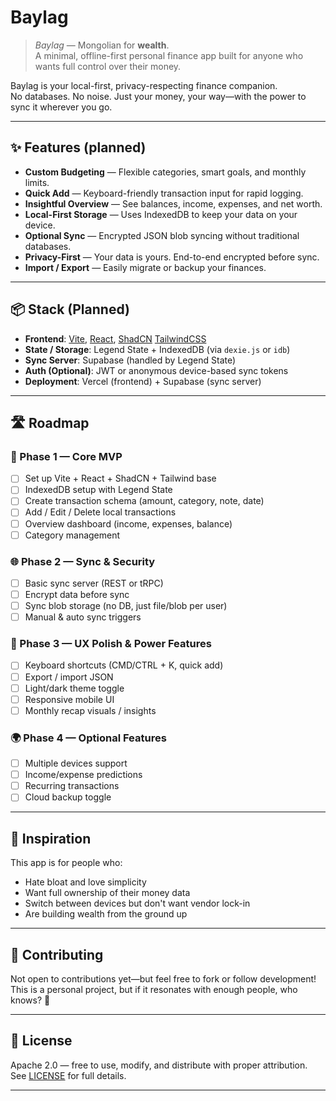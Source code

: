 # Baylag

> *Baylag* — Mongolian for **wealth**.  
> A minimal, offline-first personal finance app built for anyone who wants full control over their money.

Baylag is your local-first, privacy-respecting finance companion.  
No databases. No noise. Just your money, your way—with the power to sync it wherever you go.

---

## ✨ Features (planned)

- **Custom Budgeting** — Flexible categories, smart goals, and monthly limits.
- **Quick Add** — Keyboard-friendly transaction input for rapid logging.
- **Insightful Overview** — See balances, income, expenses, and net worth.
- **Local-First Storage** — Uses IndexedDB to keep your data on your device.
- **Optional Sync** — Encrypted JSON blob syncing without traditional databases.
- **Privacy-First** — Your data is yours. End-to-end encrypted before sync.
- **Import / Export** — Easily migrate or backup your finances.

---

## 📦 Stack (Planned)

- **Frontend**: [Vite](https://vite.dev/), [React](https://react.dev), [ShadCN](https://ui.shadcn.com/) [TailwindCSS](https://tailwindcss.com/)
- **State / Storage**: Legend State + IndexedDB (via `dexie.js` or `idb`)
- **Sync Server**: Supabase (handled by Legend State)
- **Auth (Optional)**: JWT or anonymous device-based sync tokens
- **Deployment**: Vercel (frontend) + Supabase (sync server)

---

## 🛣️ Roadmap

### 📍 Phase 1 — Core MVP
- [ ] Set up Vite + React + ShadCN + Tailwind base
- [ ] IndexedDB setup with Legend State
- [ ] Create transaction schema (amount, category, note, date)
- [ ] Add / Edit / Delete local transactions
- [ ] Overview dashboard (income, expenses, balance)
- [ ] Category management

### 🌐 Phase 2 — Sync & Security
- [ ] Basic sync server (REST or tRPC)
- [ ] Encrypt data before sync
- [ ] Sync blob storage (no DB, just file/blob per user)
- [ ] Manual & auto sync triggers

### 💅 Phase 3 — UX Polish & Power Features
- [ ] Keyboard shortcuts (CMD/CTRL + K, quick add)
- [ ] Export / import JSON
- [ ] Light/dark theme toggle
- [ ] Responsive mobile UI
- [ ] Monthly recap visuals / insights

### 🌍 Phase 4 — Optional Features
- [ ] Multiple devices support
- [ ] Income/expense predictions
- [ ] Recurring transactions
- [ ] Cloud backup toggle

---

## 🧠 Inspiration

This app is for people who:
- Hate bloat and love simplicity
- Want full ownership of their money data
- Switch between devices but don't want vendor lock-in
- Are building wealth from the ground up

---

## 🤝 Contributing

Not open to contributions yet—but feel free to fork or follow development!  
This is a personal project, but if it resonates with enough people, who knows? 🌱

---

## 📄 License

Apache 2.0 — free to use, modify, and distribute with proper attribution.  
See [LICENSE](./LICENSE) for full details.

---

